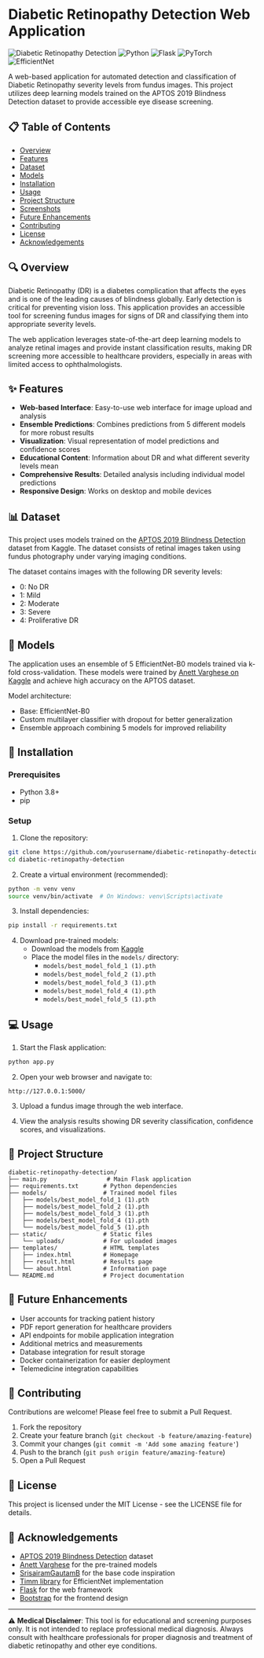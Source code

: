 # Diabetic Retinopathy Detection Web Application

![Diabetic Retinopathy Detection](https://img.shields.io/badge/Medical%20AI-Diabetic%20Retinopathy%20Detection-green)
![Python](https://img.shields.io/badge/Python-3.8%2B-blue)
![Flask](https://img.shields.io/badge/Flask-2.0%2B-blue)
![PyTorch](https://img.shields.io/badge/PyTorch-1.10%2B-orange)
![EfficientNet](https://img.shields.io/badge/Model-EfficientNet--B0-orange)

A web-based application for automated detection and classification of Diabetic Retinopathy severity levels from fundus images. This project utilizes deep learning models trained on the APTOS 2019 Blindness Detection dataset to provide accessible eye disease screening.

## 📋 Table of Contents
- [Overview](#overview)
- [Features](#features)
- [Dataset](#dataset)
- [Models](#models)
- [Installation](#installation)
- [Usage](#usage)
- [Project Structure](#project-structure)
- [Screenshots](#screenshots)
- [Future Enhancements](#future-enhancements)
- [Contributing](#contributing)
- [License](#license)
- [Acknowledgements](#acknowledgements)

## 🔍 Overview

Diabetic Retinopathy (DR) is a diabetes complication that affects the eyes and is one of the leading causes of blindness globally. Early detection is critical for preventing vision loss. This application provides an accessible tool for screening fundus images for signs of DR and classifying them into appropriate severity levels.

The web application leverages state-of-the-art deep learning models to analyze retinal images and provide instant classification results, making DR screening more accessible to healthcare providers, especially in areas with limited access to ophthalmologists.

## ✨ Features

- **Web-based Interface**: Easy-to-use web interface for image upload and analysis
- **Ensemble Predictions**: Combines predictions from 5 different models for more robust results
- **Visualization**: Visual representation of model predictions and confidence scores
- **Educational Content**: Information about DR and what different severity levels mean
- **Comprehensive Results**: Detailed analysis including individual model predictions
- **Responsive Design**: Works on desktop and mobile devices

## 📊 Dataset

This project uses models trained on the [APTOS 2019 Blindness Detection](https://www.kaggle.com/competitions/aptos2019-blindness-detection) dataset from Kaggle. The dataset consists of retinal images taken using fundus photography under varying imaging conditions.

The dataset contains images with the following DR severity levels:
- 0: No DR
- 1: Mild
- 2: Moderate
- 3: Severe
- 4: Proliferative DR

## 🧠 Models

The application uses an ensemble of 5 EfficientNet-B0 models trained via k-fold cross-validation. These models were trained by [Anett Varghese on Kaggle](https://www.kaggle.com/models/anettvarghese/blindness_efficentnetb0) and achieve high accuracy on the APTOS dataset.

Model architecture:
- Base: EfficientNet-B0
- Custom multilayer classifier with dropout for better generalization
- Ensemble approach combining 5 models for improved reliability

## 🚀 Installation

### Prerequisites
- Python 3.8+
- pip

### Setup

1. Clone the repository:
```bash
git clone https://github.com/yourusername/diabetic-retinopathy-detection.git
cd diabetic-retinopathy-detection
```

2. Create a virtual environment (recommended):
```bash
python -m venv venv
source venv/bin/activate  # On Windows: venv\Scripts\activate
```

3. Install dependencies:
```bash
pip install -r requirements.txt
```

4. Download pre-trained models:
   - Download the models from [Kaggle](https://www.kaggle.com/models/anettvarghese/blindness_efficentnetb0)
   - Place the model files in the `models/` directory:
     - `models/best_model_fold_1 (1).pth`
     - `models/best_model_fold_2 (1).pth`
     - `models/best_model_fold_3 (1).pth`
     - `models/best_model_fold_4 (1).pth`
     - `models/best_model_fold_5 (1).pth`

## 💻 Usage

1. Start the Flask application:
```bash
python app.py
```

2. Open your web browser and navigate to:
```
http://127.0.0.1:5000/
```

3. Upload a fundus image through the web interface.

4. View the analysis results showing DR severity classification, confidence scores, and visualizations.

## 📁 Project Structure

```
diabetic-retinopathy-detection/
├── main.py                 # Main Flask application
├── requirements.txt       # Python dependencies
├── models/                # Trained model files
│   ├── models/best_model_fold_1 (1).pth
│   ├── models/best_model_fold_2 (1).pth
│   ├── models/best_model_fold_3 (1).pth
│   ├── models/best_model_fold_4 (1).pth
│   └── models/best_model_fold_5 (1).pth
├── static/                # Static files
│   └── uploads/           # For uploaded images
├── templates/             # HTML templates
│   ├── index.html         # Homepage
│   ├── result.html        # Results page
│   └── about.html         # Information page
└── README.md              # Project documentation
```


## 🔮 Future Enhancements

- User accounts for tracking patient history
- PDF report generation for healthcare providers
- API endpoints for mobile application integration
- Additional metrics and measurements
- Database integration for result storage
- Docker containerization for easier deployment
- Telemedicine integration capabilities

## 🤝 Contributing

Contributions are welcome! Please feel free to submit a Pull Request.

1. Fork the repository
2. Create your feature branch (`git checkout -b feature/amazing-feature`)
3. Commit your changes (`git commit -m 'Add some amazing feature'`)
4. Push to the branch (`git push origin feature/amazing-feature`)
5. Open a Pull Request

## 📝 License

This project is licensed under the MIT License - see the LICENSE file for details.

## 🙏 Acknowledgements

- [APTOS 2019 Blindness Detection](https://www.kaggle.com/competitions/aptos2019-blindness-detection) dataset
- [Anett Varghese](https://www.kaggle.com/models/anettvarghese/blindness_efficentnetb0) for the pre-trained models
- [SrisairamGautamB](https://www.kaggle.com/code/srisairamgautamb/blindness-realtime) for the base code inspiration
- [Timm library](https://github.com/rwightman/pytorch-image-models) for EfficientNet implementation
- [Flask](https://flask.palletsprojects.com/) for the web framework
- [Bootstrap](https://getbootstrap.com/) for the frontend design

---

⚠️ **Medical Disclaimer**: This tool is for educational and screening purposes only. It is not intended to replace professional medical diagnosis. Always consult with healthcare professionals for proper diagnosis and treatment of diabetic retinopathy and other eye conditions.